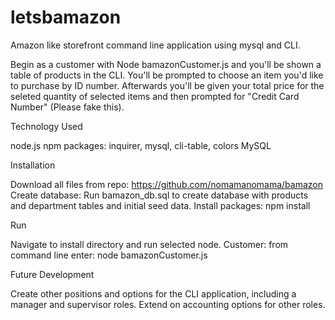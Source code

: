 # letsbamazon
Amazon like storefront command line application using mysql and CLI.

Begin as a customer with Node bamazonCustomer.js and you'll be shown a table of products in the CLI. You'll be prompted to choose an item you'd like to purchase by ID number. Afterwards you'll be given your total price for the seleted quantity of selected items and then prompted for "Credit Card Number" (Please fake this). 

Technology Used

node.js 
npm packages: inquirer, mysql, cli-table, colors
MySQL

Installation

Download all files from repo: https://github.com/nomamanomama/bamazon
Create database: Run bamazon_db.sql to create database with products and department tables and initial seed data.
Install packages: npm install

Run

Navigate to install directory and run selected node. Customer: from command line enter: node bamazonCustomer.js

Future Development

Create other positions and options for the CLI application, including a manager and supervisor roles. Extend on accounting options for other roles.
